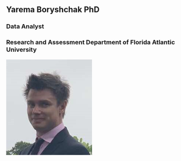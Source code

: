 ## Yarema Boryshchak PhD

### Data Analyst

### Research and Assessment Department of  Florida Atlantic University


<img src="images/Portfolio Photo.png" class="img-responsive" alt=""> </div>



